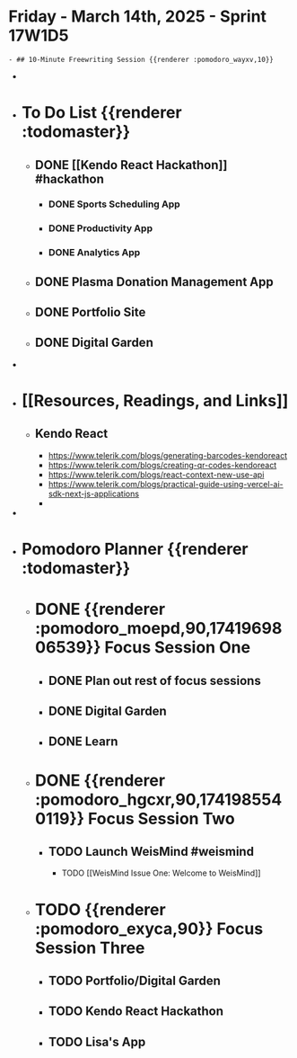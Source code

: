 # Friday - March 14th, 2025 - Sprint 17W1D5
	- ## 10-Minute Freewriting Session {{renderer :pomodoro_wayxv,10}}
-
- # To Do List {{renderer :todomaster}}
	- ## DONE [[Kendo React Hackathon]] #hackathon
		- ### DONE Sports Scheduling App
		- ### DONE Productivity App
		- ### DONE Analytics App
	- ## DONE Plasma Donation Management App
	- ## DONE Portfolio Site
	- ## DONE Digital Garden
-
- # [[Resources, Readings, and Links]]
	- ## Kendo React
		- https://www.telerik.com/blogs/generating-barcodes-kendoreact
		- https://www.telerik.com/blogs/creating-qr-codes-kendoreact
		- https://www.telerik.com/blogs/react-context-new-use-api
		- https://www.telerik.com/blogs/practical-guide-using-vercel-ai-sdk-next-js-applications
		-
-
- # Pomodoro Planner {{renderer :todomaster}}
	- # DONE {{renderer :pomodoro_moepd,90,1741969806539}} Focus Session One
		- ## DONE Plan out rest of focus sessions
		- ## DONE Digital Garden
		- ## DONE Learn
	- # DONE {{renderer :pomodoro_hgcxr,90,1741985540119}} Focus Session Two
		- ## TODO Launch WeisMind #weismind
			- TODO [[WeisMind Issue One: Welcome to WeisMind]]
	- # TODO {{renderer :pomodoro_exyca,90}} Focus Session Three
		- ## TODO Portfolio/Digital Garden
		- ## TODO Kendo React Hackathon
		- ## TODO Lisa's App